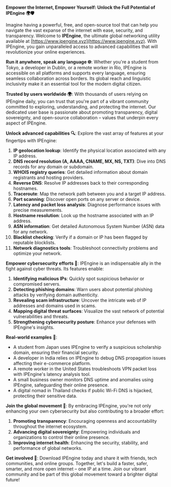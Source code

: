 **Empower the Internet, Empower Yourself: Unlock the Full Potential of IPEngine 🌍🛡️**

Imagine having a powerful, free, and open-source tool that can help you navigate the vast expanse of the internet with ease, security, and transparency. Welcome to **IPEngine**, the ultimate global networking utility available at [https://www.ipengine.xyz](https://www.ipengine.xyz). With IPEngine, you gain unparalleled access to advanced capabilities that will revolutionize your online experiences.

**Run it anywhere, speak any language 🌐**: Whether you're a student from Tokyo, a developer in Dublin, or a remote worker in Rio, IPEngine is accessible on all platforms and supports every language, ensuring seamless collaboration across borders. Its global reach and linguistic inclusivity make it an essential tool for the modern digital citizen.

**Trusted by users worldwide 🌍**: With thousands of users relying on IPEngine daily, you can trust that you're part of a vibrant community committed to exploring, understanding, and protecting the internet. Our dedicated user base is passionate about promoting transparency, digital sovereignty, and open-source collaboration – values that underpin every aspect of IPEngine.

**Unlock advanced capabilities 🔍**: Explore the vast array of features at your fingertips with IPEngine:

1.  **IP geolocation lookup**: Identify the physical location associated with any IP address.
2.  **DNS record resolution (A, AAAA, CNAME, MX, NS, TXT)**: Dive into DNS records for any domain or subdomain.
3.  **WHOIS registry queries**: Get detailed information about domain registrants and hosting providers.
4.  **Reverse DNS**: Resolve IP addresses back to their corresponding hostnames.
5.  **Traceroute**: Map the network path between you and a target IP address.
6.  **Port scanning**: Discover open ports on any server or device.
7.  **Latency and packet loss analysis**: Diagnose performance issues with precise measurements.
8.  **Hostname resolution**: Look up the hostname associated with an IP address.
9.  **ASN information**: Get detailed Autonomous System Number (ASN) data for any network.
10. **Blacklist checking**: Verify if a domain or IP has been flagged by reputable blocklists.
11. **Network diagnostics tools**: Troubleshoot connectivity problems and optimize your network.

**Empower cybersecurity efforts 🔐**: IPEngine is an indispensable ally in the fight against cyber threats. Its features enable:

1.  **Identifying malicious IPs**: Quickly spot suspicious behavior or compromised servers.
2.  **Detecting phishing domains**: Warn users about potential phishing attacks by verifying domain authenticity.
3.  **Revealing scam infrastructure**: Uncover the intricate web of IP addresses and domains used in scams.
4.  **Mapping digital threat surfaces**: Visualize the vast network of potential vulnerabilities and threats.
5.  **Strengthening cybersecurity posture**: Enhance your defenses with IPEngine's insights.

**Real-world examples** 📡:

*   A student from Japan uses IPEngine to verify a suspicious scholarship domain, ensuring their financial security.
*   A developer in India relies on IPEngine to debug DNS propagation issues affecting their e-commerce platform.
*   A remote worker in the United States troubleshoots VPN packet loss with IPEngine's latency analysis tool.
*   A small business owner monitors DNS uptime and anomalies using IPEngine, safeguarding their online presence.
*   A digital nomad in Thailand checks if public Wi-Fi DNS is hijacked, protecting their sensitive data.

**Join the global movement 🚀**: By embracing IPEngine, you're not only enhancing your own cybersecurity but also contributing to a broader effort:

1.  **Promoting transparency**: Encouraging openness and accountability throughout the internet ecosystem.
2.  **Advancing digital sovereignty**: Empowering individuals and organizations to control their online presence.
3.  **Improving internet health**: Enhancing the security, stability, and performance of global networks.

**Get involved 📡**: Download IPEngine today and share it with friends, tech communities, and online groups. Together, let's build a faster, safer, smarter, and more open internet – one IP at a time. Join our vibrant community and be part of this global movement toward a brighter digital future!